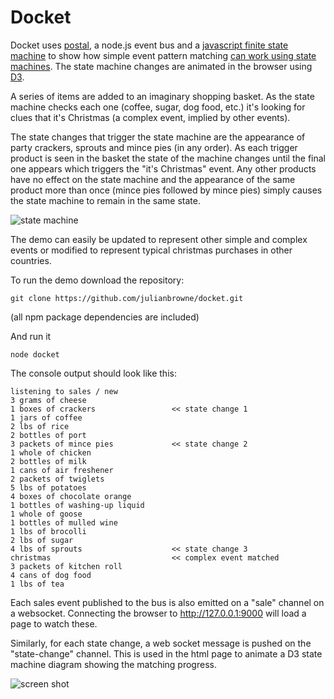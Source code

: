 Docket
======

Docket uses [postal](https://github.com/postaljs/postal.js), a node.js event bus and a [javascript finite state machine](https://github.com/jakesgordon/javascript-state-machine) to show how simple event pattern matching [can work using state machines](http://www.ics.uci.edu/~eppstein/161/960222.html). The state machine changes are animated in the browser using [D3](https://github.com/mbostock/d3).

A series of items are added to an imaginary shopping basket. As the state machine checks each one (coffee, sugar, dog food, etc.) it's looking for clues that it's Christmas (a complex event, implied by other events).

The state changes that trigger the state machine are the appearance of party crackers, sprouts and mince pies (in any order). As each trigger product is seen in the basket the state of the machine changes until the final one appears which triggers the "it's Christmas" event. Any other products have no effect on the state machine and the appearance of the same product more than once (mince pies followed by mince pies) simply causes the state machine to remain in the same state.

![state machine](https://raw.github.com/julianbrowne/docket/master/lib/docket.jpg)

The demo can easily be updated to represent other simple and complex events or modified to represent typical christmas purchases in other countries.

To run the demo download the repository:

    git clone https://github.com/julianbrowne/docket.git

(all npm package dependencies are included)

And run it

    node docket

The console output should look like this:

    listening to sales / new
    3 grams of cheese
    1 boxes of crackers                 << state change 1
    1 jars of coffee
    2 lbs of rice
    2 bottles of port
    3 packets of mince pies             << state change 2
    1 whole of chicken
    2 bottles of milk
    1 cans of air freshener
    2 packets of twiglets
    5 lbs of potatoes
    4 boxes of chocolate orange
    1 bottles of washing-up liquid
    1 whole of goose
    1 bottles of mulled wine
    1 lbs of brocolli
    2 lbs of sugar
    4 lbs of sprouts                    << state change 3
    christmas                           << complex event matched
    3 packets of kitchen roll
    4 cans of dog food
    1 lbs of tea

Each sales event published to the bus is also emitted on a "sale" channel on a websocket. Connecting the browser to  http://127.0.0.1:9000 will load a page to watch these.

Similarly, for each state change, a web socket message is pushed on the "state-change" channel. This is used in the html page to animate a D3 state machine diagram showing the matching progress.

![screen shot](https://raw.github.com/julianbrowne/docket/master/lib/screen-shot.png)

